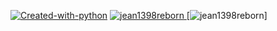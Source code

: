 [![Created-with-python](https://img.shields.io/badge/Made%20with-Python-1f425f.svg)](https://www.python.org/)
[![jean1398reborn](https://img.shields.io/badge/a%20jean1398reborn-project-informational)
](https://www.github.com/jean1398reborn)
[![jean1398reborn](https://img.shields.io/badge/Completely-Horrid-critical)]

